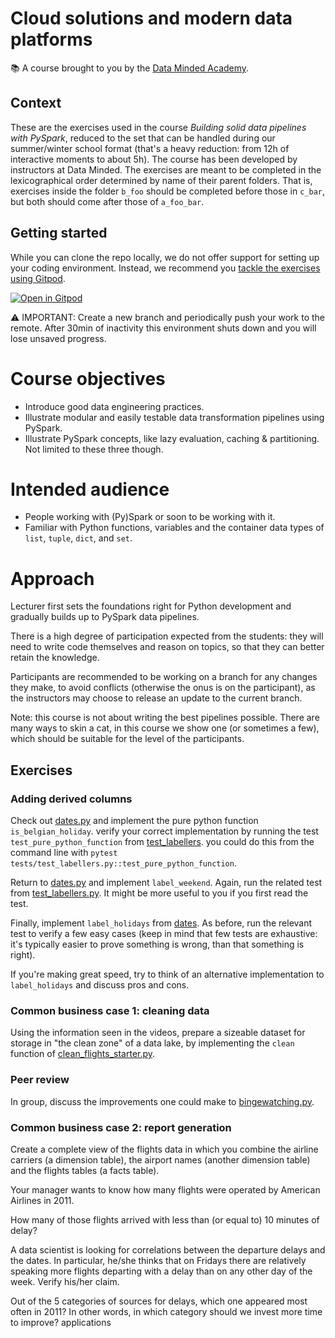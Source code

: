 # Cloud solutions and modern data platforms

📚 A course brought to you by the [Data Minded Academy].

## Context

These are the exercises used in the course *Building solid data pipelines with
PySpark*, reduced to the set that can be handled during our summer/winter
school format (that's a heavy reduction: from 12h of interactive moments to
about 5h).  The course has been developed by instructors at Data Minded. The
exercises are meant to be completed in the lexicographical order determined by
name of their parent folders. That is, exercises inside the folder `b_foo`
should be completed before those in `c_bar`, but both should come after those
of `a_foo_bar`.

## Getting started

While you can clone the repo locally, we do not offer support for setting up
your coding environment. Instead, we recommend you [tackle the exercises
using Gitpod][this gitpod].

[![Open in Gitpod][gitpod logo]][this gitpod]


⚠ IMPORTANT: Create a new branch and periodically push your work to the remote.
After 30min of inactivity this environment shuts down and you will lose unsaved
progress.

# Course objectives

- Introduce good data engineering practices.
- Illustrate modular and easily testable data transformation pipelines using
  PySpark.
- Illustrate PySpark concepts, like lazy evaluation, caching & partitioning.
  Not limited to these three though.

# Intended audience

- People working with (Py)Spark or soon to be working with it.
- Familiar with Python functions, variables and the container data types of
  `list`, `tuple`, `dict`, and `set`.

# Approach

Lecturer first sets the foundations right for Python development and
gradually builds up to PySpark data pipelines.

There is a high degree of participation expected from the students: they
will need to write code themselves and reason on topics, so that they can
better retain the knowledge. 
  
Participants are recommended to be working on a branch for any changes they
make, to avoid conflicts (otherwise the onus is on the participant), as the
instructors may choose to release an update to the current branch.

Note: this course is not about writing the best pipelines possible. There are
many ways to skin a cat, in this course we show one (or sometimes a few), which
should be suitable for the level of the participants.

## Exercises

### Adding derived columns

Check out [dates.py](exercises/c_labellers/dates.py) and implement the pure
python function `is_belgian_holiday`. verify your correct implementation by
running the test `test_pure_python_function` from
[test_labellers](tests/test_labellers.py). you could do this from the command
line with `pytest tests/test_labellers.py::test_pure_python_function`.

Return to [dates.py](exercises/c_labellers/dates.py) and
implement `label_weekend`. Again, run the related test from
[test_labellers.py](tests/test_labellers.py). It might be more useful to you if
you first read the test.

Finally, implement `label_holidays` from [dates](exercises/c_labellers/dates.py). 
As before, run the relevant test to verify a few easy cases (keep in mind that 
few tests are exhaustive: it's typically easier to prove something is wrong, 
than that something is right).

If you're making great speed, try to think of an alternative implementation 
to `label_holidays` and discuss pros and cons.

### Common business case 1: cleaning data

Using the information seen in the videos, prepare a sizeable dataset for 
storage in "the clean zone" of a data lake, by implementing the `clean` 
function of [clean_flights_starter.py](exercises/h_cleansers/clean_flights_starter.py).

### Peer review

In group, discuss the improvements one could make to 
[bingewatching.py](./exercises/l_code_review/bingewatching.py).

### Common business case 2: report generation

Create a complete view of the flights data in which you combine the airline
carriers (a dimension table), the airport names (another dimension table) and
the flights tables (a facts table).

Your manager wants to know how many flights were operated by American Airlines
in 2011.

How many of those flights arrived with less than (or equal to) 10 minutes of
delay?

A data scientist is looking for correlations between the departure delays and
the dates. In particular, he/she thinks that on Fridays there are relatively
speaking more flights departing with a delay than on any other day of the week.
Verify his/her claim.

Out of the 5 categories of sources for delays, which one appeared most often in
2011? In other words, in which category should we invest more time to improve?
applications

[this gitpod]: https://gitpod.io/#https://github.com/PetitSimon/spark_docker_vlerick
[gitpod logo]: https://gitpod.io/button/open-in-gitpod.svg
[Data Minded Academy]: https://www.dataminded.academy/
